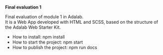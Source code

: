 <strong> Final evaluation 1 </strong> <br>


Final evaluation of module 1 in Adalab. <br>
It is a Web App developed with HTML and SCSS, based on the structure of the Adalab Web Starter Kit. <br>

<ul>
<li>How to install: npm install</li>
<li>How to start the project: npm start</li>
<li>How to publish the project: npm run docs</li>
</ul>
